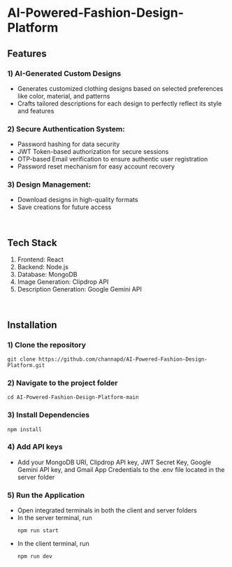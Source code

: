 # AI-Powered-Fashion-Design-Platform

## Features

### 1) AI-Generated Custom Designs
- Generates customized clothing designs based on selected preferences like color, material, and patterns
- Crafts tailored descriptions for each design to perfectly reflect its style and features

### 2) Secure Authentication System:
- Password hashing for data security
- JWT Token-based authorization for secure sessions<br>
- OTP-based Email verification to ensure authentic user registration
- Password reset mechanism for easy account recovery


### 3) Design Management:
- Download designs in high-quality formats
- Save creations for future access

<br>

## Tech Stack

1) Frontend: React
2) Backend: Node.js
3) Database: MongoDB
4) Image Generation: Clipdrop API
5) Description Generation: Google Gemini API

<br>

## Installation

### 1) Clone the repository
    git clone https://github.com/channapd/AI-Powered-Fashion-Design-Platform.git

### 2) Navigate to the project folder
    cd AI-Powered-Fashion-Design-Platform-main

### 3) Install Dependencies
    npm install

### 4) Add API keys
- Add your MongoDB URI, Clipdrop API key, JWT Secret Key, Google Gemini API key, and Gmail App Credentials to the .env file located in the server folder

### 5) Run the Application
- Open integrated terminals in both the client and server folders
- In the server terminal, run
  ```
  npm run start
  ```
- In the client terminal, run
  ```
  npm run dev
  ```
